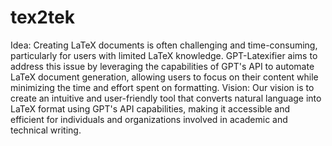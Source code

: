 # tex2tek
Idea: Creating LaTeX documents is often challenging and time-consuming, particularly for users with limited LaTeX knowledge. GPT-Latexifier aims to address this issue by leveraging the capabilities of GPT's API to automate LaTeX document generation, allowing users to focus on their content while minimizing the time and effort spent on formatting.
Vision: Our vision is to create an intuitive and user-friendly tool that converts natural language into LaTeX format using GPT's API capabilities, making it accessible and efficient for individuals and organizations involved in academic and technical writing.
